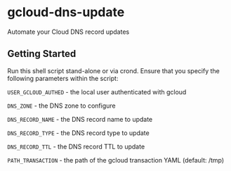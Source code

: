 # gcloud-dns-update
Automate your Cloud DNS record updates

## Getting Started
Run this shell script stand-alone or via crond. Ensure that you specify the following parameters within the script:  

`USER_GCLOUD_AUTHED` - the local user authenticated with gcloud  

`DNS_ZONE` - the DNS zone to configure  

`DNS_RECORD_NAME` - the DNS record name to update  

`DNS_RECORD_TYPE` - the DNS record type to update  

`DNS_RECORD_TTL` - the DNS record TTL to update  

`PATH_TRANSACTION` - the path of the gcloud transaction YAML (default: /tmp)  
